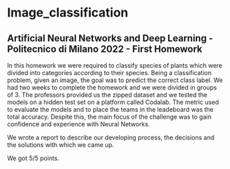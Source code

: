 # Image_classification
## Artificial Neural Networks and Deep Learning - Politecnico di Milano 2022 - First Homework

In this homework we were required to classify species of plants which were divided into categories according to their species. Being a classification problem, given an image, the goal was to predict the correct class label. We had two weeks to complete the homework and we were divided in groups of 3. The professors provided us the zipped dataset and we tested the models on a hidden test set on a platform called Codalab. The metric used to evaluate the models and to place the teams in the leadeboard was the total accuracy. Despite this, the main focus of the challenge was to gain confidence and experience with Neural Networks.<br />

We wrote a report to describe our developing process, the decisions and the solutions with which we came up.<br />

We got 5/5 points.

